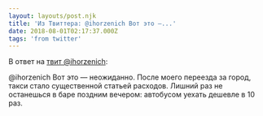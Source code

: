 ```yaml
---
layout: layouts/post.njk
title: 'Из Твиттера: @ihorzenich Вот это —...'
date: 2018-08-01T02:17:37.000Z
tags: 'from twitter'
---
```

В ответ на [твит @ihorzenich](https://twitter.com/_/status/1024392777986179073):

@ihorzenich Вот это — неожиданно. После моего переезда за город, такси стало существенной статьей расходов. Лишний раз не останешься в баре поздним вечером: автобусом уехать дешевле в 10 раз.
